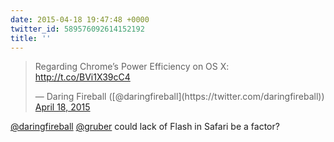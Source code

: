 ```yaml
---
date: 2015-04-18 19:47:48 +0000
twitter_id: 589576092614152192
title: ''
---
```


<blockquote class="twitter-tweet"><p lang="en" dir="ltr">Regarding Chrome’s Power Efficiency on OS X: <a href="http://t.co/BVi1X39cC4">http://t.co/BVi1X39cC4</a></p>&mdash; Daring Fireball ([@daringfireball](https://twitter.com/daringfireball)) <a href="https://twitter.com/daringfireball/status/589554940407721984?ref_src=twsrc%5Etfw">April 18, 2015</a></blockquote>
<script async src="https://platform.twitter.com/widgets.js" charset="utf-8"></script>

[@daringfireball](https://twitter.com/daringfireball) [@gruber](https://twitter.com/gruber) could lack of Flash in Safari be a factor?
